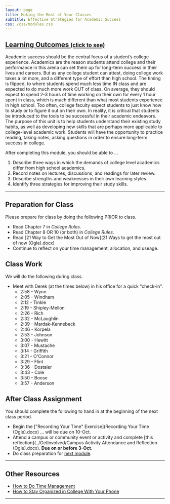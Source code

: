 ```yaml
---
layout: page
title: Making the Most of Your Classes
subtitle: Effective Strategies for Academic Success
css: /css/modules.css
---
```


<div class="panel-group-ILOs">
  <div class="panel panel-default">
    <div class="panel-heading">
      <h2 class="panel-title">
        <a data-toggle="collapse" href="#ILOs">Learning Outcomes <small>(click to see)</small></a>
      </h2>
    </div>
    <div id="ILOs" class="panel-collapse collapse">
      <div class="panel-body">
<p>Academic success should be the central focus of a student’s college experience. Academics are the reason students attend college and their performance in this arena can set them up for long-term success in their lives and careers. But as any college student can attest, doing college work takes a lot more, and a different type of effort than high school. The timing is flipped, to where students spend much less time IN class and are expected to do much more work OUT of class. On average, they should expect to spend 2-3 hours of time working on their own for every 1 hour spent in class, which is much different than what most students experience in high school. Too often, college faculty expect students to just know how to study or to figure it out on their own. In reality, it is critical that students be introduced to the tools to be successful in their academic endeavors. The purpose of this unit is to help students understand their existing study habits, as well as developing new skills that are perhaps more applicable to college-level academic work. Students will have the opportunity to practice reading, taking notes, asking questions in order to ensure long-term success in college.</p>

<p>After completing this module, you should be able to ...</p>

<ol>
  <li>Describe three ways in which the demands of college level academics differ from high school academics.</li>
  <li>Record notes on lectures, discussions, and readings for later review.</li>
  <li>Describe strengths and weaknesses in their own learning styles.</li>
  <li>Identify three strategies for improving their study skills.</li>
</ol>
      </div>
    </div>
  </div>
</div>

----

## Preparation for Class

Please prepare for class by doing the following PRIOR to class.

* Read Chapter 7 in *College Rules*.
* Read Chapter 8 OR 10 (or both) in *College Rules*.
* Read [21 Way to Get the Most Out of Now](21 Ways to get the most out of now (Ogle).docx)
* Continue to reflect on your time management, allocation, and useage.

## Class Work

We will do the following during class.

* Meet with Derek (at the times below) in his office for a quick "check-in".
    * 2:58 - Wynn
    * 2:05 - Windham
    * 2:12 - Tinkle
    * 2:19 - Shipley-Mellon
    * 2:26 - Rich
    * 2:32 - McLaughlin
    * 2:39 - Mardak-Kennebeck
    * 2:46 - Korpela
    * 2:53 - Johnson
    * 3:00 - Hewitt
    * 3:07 - Mustache
    * 3:14 - Griffith
    * 3:21 - O'Connor
    * 3:29 - Flint
    * 3:36 - Dostaler
    * 3:43 - Cole
    * 3:50 - Boose
    * 3:57 - Anderson


## After Class Assignment

You should complete the following to hand in at the beginning of the next class period.

* Begin the ["Recording Your Time" Exercise](Recording Your Time (Ogle).docx) ... will be due on 10-Oct.
* Attend a campus or community event or activity and complete [this reflection](../GetInvolved/Campus Activity Attendance and Reflection (Ogle).docx). **Due on or before 3-Oct.**
* Do class preparation for [next module](../Adulting).

----

## Other Resources

* [How to Do Time Management](https://thebestschools.org/magazine/how-to-manage-time/)
* [How to Stay Organized in College With Your Phone](https://thebestschools.org/resources/stay-organized-in-college-with-your-smartphone/)

----
